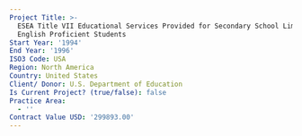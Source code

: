 ```yaml
---
Project Title: >-
  ESEA Title VII Educational Services Provided for Secondary School Limited
  English Proficient Students
Start Year: '1994'
End Year: '1996'
ISO3 Code: USA
Region: North America
Country: United States
Client/ Donor: U.S. Department of Education
Is Current Project? (true/false): false
Practice Area:
  - ''
Contract Value USD: '299893.00'
---
```

